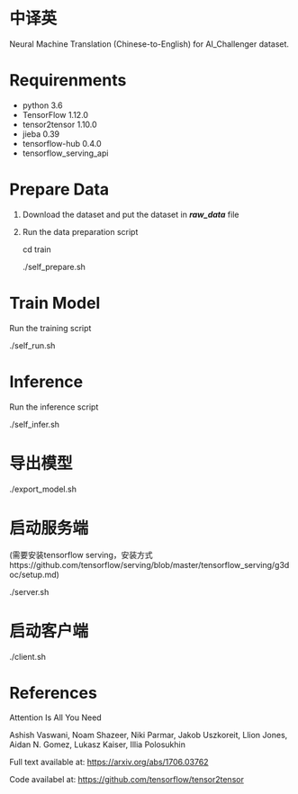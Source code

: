 # 中译英

Neural Machine Translation (Chinese-to-English) for AI_Challenger dataset.

# Requirenments

- python 3.6
- TensorFlow 1.12.0
- tensor2tensor 1.10.0
- jieba 0.39
- tensorflow-hub 0.4.0
- tensorflow_serving_api 

# Prepare Data
1. Download the dataset and put the dataset in ***raw_data*** file
2. Run the data preparation script

    cd train

    ./self_prepare.sh

# Train Model
Run the training script

./self_run.sh 


# Inference
Run the inference script

./self_infer.sh 

# 导出模型
./export_model.sh

# 启动服务端
(需要安装tensorflow serving，安装方式https://github.com/tensorflow/serving/blob/master/tensorflow_serving/g3doc/setup.md)

./server.sh

# 启动客户端
./client.sh


# References

Attention Is All You Need

Ashish Vaswani, Noam Shazeer, Niki Parmar, Jakob Uszkoreit, Llion Jones, Aidan N. Gomez, Lukasz Kaiser, Illia Polosukhin

Full text available at: https://arxiv.org/abs/1706.03762

Code availabel at: https://github.com/tensorflow/tensor2tensor
